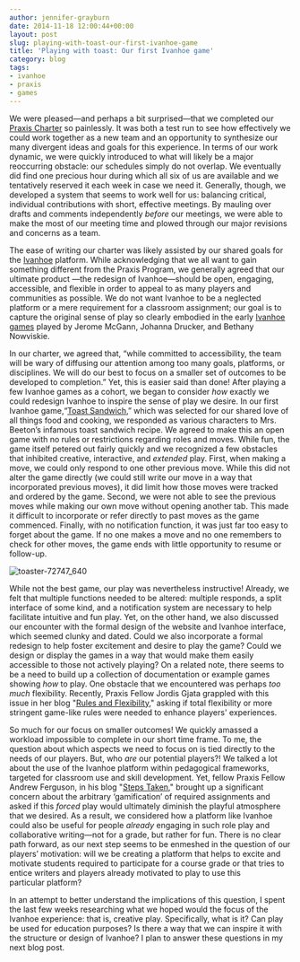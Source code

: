 ```yaml
---
author: jennifer-grayburn
date: 2014-11-18 12:00:44+00:00
layout: post
slug: playing-with-toast-our-first-ivanhoe-game
title: 'Playing with toast: Our first Ivanhoe game'
category: blog
tags:
- ivanhoe
- praxis
- games
---
```


[
](http://static.scholarslab.org/wp-content/uploads/2014/11/toaster-72747_640.jpg)We were pleased&mdash;and perhaps a bit surprised&mdash;that we completed our [Praxis Charter](http://praxis.scholarslab.org/charter/charter-2014-2015/) so painlessly. It was both a test run to see how effectively we could work together as a new team and an opportunity to synthesize our many divergent ideas and goals for this experience. In terms of our work dynamic, we were quickly introduced to what will likely be a major reoccurring obstacle: our schedules simply do not overlap. We eventually did find one precious hour during which all six of us are available and we tentatively reserved it each week in case we need it. Generally, though, we developed a system that seems to work well for us: balancing critical, individual contributions with short, effective meetings. By mauling over drafts and comments independently _before_ our meetings, we were able to make the most of our meeting time and plowed through our major revisions and concerns as a team.

The ease of writing our charter was likely assisted by our shared goals for the [Ivanhoe](http://ivanhoe.scholarslab.org/) platform. While acknowledging that we all want to gain something different from the Praxis Program, we generally agreed that our ultimate product &mdash;the redesign of Ivanhoe&mdash;should be open, engaging, accessible, and flexible in order to appeal to as many players and communities as possible. We do not want Ivanhoe to be a neglected platform or a mere requirement for a classroom assignment; our goal is to capture the original sense of play so clearly embodied in the early [Ivanhoe games](http://www.rc.umd.edu/pedagogies/commons/innovations/IVANHOE.html#session) played by Jerome McGann, Johanna Drucker, and Bethany Nowviskie.

In our charter, we agreed that, “while committed to accessibility, the team will be wary of diffusing our attention among too many goals, platforms, or disciplines. We will do our best to focus on a smaller set of outcomes to be developed to completion.” Yet, this is easier said than done! After playing a few Ivanhoe games as a cohort, we began to consider _how_ exactly we could redesign Ivanhoe to inspire the sense of play we desire. In our first Ivanhoe game,“[Toast Sandwich](http://ivanhoe-staging.herokuapp.com/?ivanhoe_game=toast-sandwich),” which was selected for our shared love of all things food and cooking, we responded as various characters to Mrs. Beeton’s infamous toast sandwich recipe. We agreed to make this an open game with no rules or restrictions regarding roles and moves. While fun, the game itself petered out fairly quickly and we recognized a few obstacles that inhibited creative, interactive, and _extended_ play. First, when making a move, we could only respond to one other previous move. While this did not alter the game directly (we could still write our move in a way that incorporated previous moves), it did limit how those moves were tracked and ordered by the game. Second, we were not able to see the previous moves while making our own move without opening another tab. This made it difficult to incorporate or refer directly to past moves as the game commenced. Finally, with no notification function, it was just far too easy to forget about the game. If no one makes a move and no one remembers to check for other moves, the game ends with little opportunity to resume or follow-up.

![toaster-72747_640](http://static.scholarslab.org/wp-content/uploads/2014/11/toaster-72747_640.jpg)

While not the best game, our play was nevertheless instructive! Already, we felt that multiple functions needed to be altered: multiple responds, a split interface of some kind, and a notification system are necessary to help facilitate intuitive and fun play. Yet, on the other hand, we also discussed our encounter with the formal design of the website and Ivanhoe interface, which seemed clunky and dated. Could we also incorporate a formal redesign to help foster excitement and desire to play the game? Could we design or display the games in a way that would make them easily accessible to those not actively playing? On a related note, there seems to be a need to build up a collection of documentation or example games showing _how_ to play. One obstacle that we encountered was perhaps _too much_ flexibility. Recently, Praxis Fellow Jordis Gjata grappled with this issue in her blog "[Rules and Flexibility](http://scholarslab.org/grad-student-research/rules-and-flexibility-learning-from-games-for-ivanhoe/)," asking if total flexibility or more stringent game-like rules were needed to enhance players' experiences.

So much for our focus on smaller outcomes! We quickly amassed a workload impossible to complete in our short time frame. To me, the question about which aspects we need to focus on is tied directly to the needs of our players. But, who _are_ our potential players?! We talked a lot about the use of the Ivanhoe platform within pedagogical frameworks, targeted for classroom use and skill development. Yet, fellow Praxis Fellow Andrew Ferguson, in his blog "[Steps Taken](http://scholarslab.org/grad-student-research/steps-taken/)," brought up a significant concern about the arbitrary ‘gamification’ of required assignments and asked if this _forced_ play would ultimately diminish the playful atmosphere that we desired. As a result, we considered how a platform like Ivanhoe could also be useful for people _already_ engaging in such role play and collaborative writing&mdash;not for a grade, but rather for fun. There is no clear path forward, as our next step seems to be enmeshed in the question of our players’ motivation: will we be creating a platform that helps to excite and motivate students required to participate for a course grade or that tries to entice writers and players already motivated to play to use this particular platform?

In an attempt to better understand the implications of this question, I spent the last few weeks researching what we hoped would the focus of the Ivanhoe experience: that is, creative play. Specifically, what is it? Can play be used for education purposes? Is there a way that we can inspire it with the structure or design of Ivanhoe? I plan to answer these questions in my next blog post.

